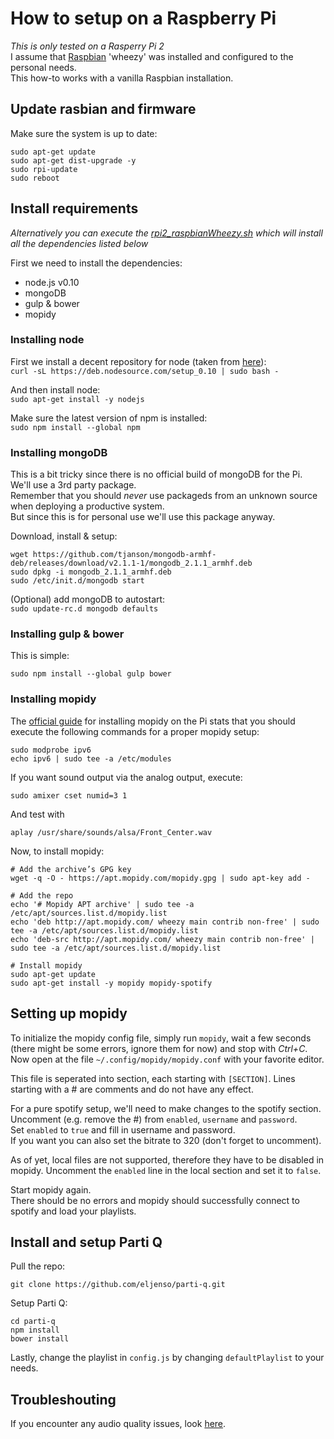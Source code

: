 # How to setup on a Raspberry Pi #
*This is only tested on a Rasperry Pi 2*  
I assume that [Raspbian](https://www.raspbian.org/) 'wheezy' was installed and configured to the personal needs.  
This how-to works with a vanilla Raspbian installation.

## Update rasbian and firmware ##
Make sure the system is up to date:
```
sudo apt-get update
sudo apt-get dist-upgrade -y
sudo rpi-update
sudo reboot
```

## Install requirements ##
*Alternatively you can execute the [rpi2_raspbianWheezy.sh](/install/rpi2_raspbianWheezy.sh) which will install all the dependencies listed below*

First we need to install the dependencies:
* node.js v0.10
* mongoDB
* gulp & bower
* mopidy

### Installing node ###
First we install a decent repository for node (taken from [here](https://nodesource.com/blog/nodejs-v012-iojs-and-the-nodesource-linux-repositories#node-js-v0-10)):  
`curl -sL https://deb.nodesource.com/setup_0.10 | sudo bash -`

And then install node:  
`sudo apt-get install -y nodejs`

Make sure the latest version of npm is installed:  
`sudo npm install --global npm`


### Installing mongoDB ###
This is a bit tricky since there is no official build of mongoDB for the Pi.  
We'll use a 3rd party package.  
Remember that you should *never* use packageds from an unknown source when deploying a productive system.  
But since this is for personal use we'll use this package anyway.

Download, install & setup:  
```
wget https://github.com/tjanson/mongodb-armhf-deb/releases/download/v2.1.1-1/mongodb_2.1.1_armhf.deb
sudo dpkg -i mongodb_2.1.1_armhf.deb
sudo /etc/init.d/mongodb start
```

(Optional) add mongoDB to autostart:   
`sudo update-rc.d mongodb defaults`

### Installing gulp & bower ###
This is simple:
```
sudo npm install --global gulp bower
```

### Installing mopidy ###
The [official guide](https://docs.mopidy.com/en/latest/installation/raspberrypi/#how-to-for-raspbian-wheezy-and-debian-wheezy) for installing mopidy on the Pi stats that you should execute the following commands for a proper mopidy setup:
```
sudo modprobe ipv6
echo ipv6 | sudo tee -a /etc/modules
```

If you want sound output via the analog output, execute:
```
sudo amixer cset numid=3 1
```

And test with
```
aplay /usr/share/sounds/alsa/Front_Center.wav
```

Now, to install mopidy:
```
# Add the archive’s GPG key
wget -q -O - https://apt.mopidy.com/mopidy.gpg | sudo apt-key add -

# Add the repo
echo '# Mopidy APT archive' | sudo tee -a /etc/apt/sources.list.d/mopidy.list
echo 'deb http://apt.mopidy.com/ wheezy main contrib non-free' | sudo tee -a /etc/apt/sources.list.d/mopidy.list
echo 'deb-src http://apt.mopidy.com/ wheezy main contrib non-free' | sudo tee -a /etc/apt/sources.list.d/mopidy.list

# Install mopidy
sudo apt-get update
sudo apt-get install -y mopidy mopidy-spotify
```

## Setting up mopidy ##
To initialize the mopidy config file, simply run `mopidy`, wait a few seconds (there might be some errors, ignore them for now) and stop with *Ctrl+C*.  
Now open at the file `~/.config/mopidy/mopidy.conf` with your favorite editor.

This file is seperated into section, each starting with `[SECTION]`.  Lines starting with a # are comments and do not have any effect.

For a pure spotify setup, we'll need to make changes to the spotify section.  
Uncomment (e.g. remove the #) from `enabled`, `username` and `password`.  
Set `enabled` to `true` and fill in username and password.  
If you want you can also set the bitrate to 320 (don't forget to uncomment).

As of yet, local files are not supported, therefore they have to be disabled in mopidy. Uncomment the `enabled` line in the local section and set it to `false`.

Start mopidy again.  
There should be no errors and mopidy should successfully connect to spotify and load your playlists.


## Install and setup Parti Q ##
Pull the repo:
```
git clone https://github.com/eljenso/parti-q.git
```

Setup Parti Q:
```
cd parti-q
npm install
bower install
```

Lastly, change the playlist in `config.js` by changing `defaultPlaylist` to your needs.




## Troubleshouting ##

If you encounter any audio quality issues, look [here](https://docs.mopidy.com/en/latest/installation/raspberrypi/#appendix-a-fixing-audio-quality-issues).
